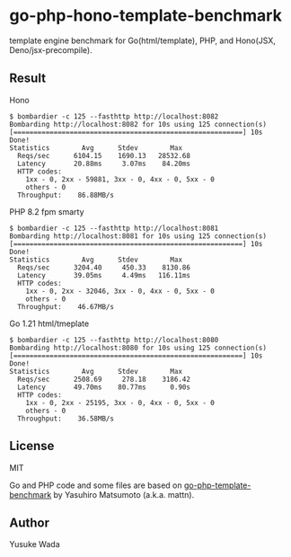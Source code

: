 # go-php-hono-template-benchmark

template engine benchmark for Go(html/template), PHP, and Hono(JSX, Deno/jsx-precompile).

## Result

Hono

```
$ bombardier -c 125 --fasthttp http://localhost:8082
Bombarding http://localhost:8082 for 10s using 125 connection(s)
[=========================================================] 10s
Done!
Statistics        Avg      Stdev        Max
  Reqs/sec      6104.15    1690.13   28532.68
  Latency       20.88ms     3.07ms    84.20ms
  HTTP codes:
    1xx - 0, 2xx - 59881, 3xx - 0, 4xx - 0, 5xx - 0
    others - 0
  Throughput:    86.88MB/s
```

PHP 8.2 fpm smarty

```
$ bombardier -c 125 --fasthttp http://localhost:8081
Bombarding http://localhost:8081 for 10s using 125 connection(s)
[=========================================================] 10s
Done!
Statistics        Avg      Stdev        Max
  Reqs/sec      3204.40     450.33    8130.86
  Latency       39.05ms     4.49ms   116.11ms
  HTTP codes:
    1xx - 0, 2xx - 32046, 3xx - 0, 4xx - 0, 5xx - 0
    others - 0
  Throughput:    46.67MB/s
```

Go 1.21 html/tmeplate

```
$ bombardier -c 125 --fasthttp http://localhost:8080
Bombarding http://localhost:8080 for 10s using 125 connection(s)
[=========================================================] 10s
Done!
Statistics        Avg      Stdev        Max
  Reqs/sec      2508.69     278.18    3186.42
  Latency       49.70ms    80.77ms      0.90s
  HTTP codes:
    1xx - 0, 2xx - 25195, 3xx - 0, 4xx - 0, 5xx - 0
    others - 0
  Throughput:    36.58MB/s
```

## License

MIT

Go and PHP code and some files are based on [go-php-template-benchmark](https://github.com/mattn/go-php-template-benchmark) by Yasuhiro Matsumoto (a.k.a. mattn).

## Author

Yusuke Wada
